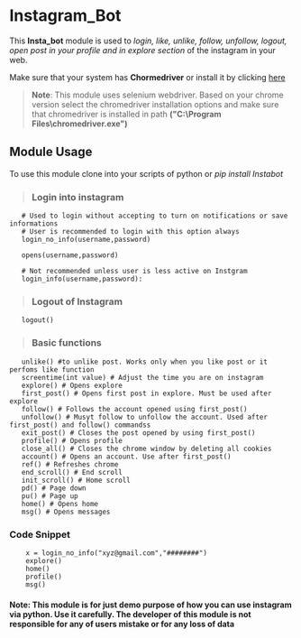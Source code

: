 # Instagram_Bot

This **Insta_bot** module is used to *login, like, unlike, follow, unfollow, logout, open post in your profile and in explore section* of the instagram in your web.

Make sure that your system has **Chormedriver** or install it by clicking [here](https://chromedriver.chromium.org/downloads)

>__**Note**__: This module uses selenium webdriver. Based on your  chrome version select the chromedriver installation options and make sure that chromedriver is installed in path **("C:\Program Files\chromedriver.exe")**

## Module Usage

To use this module clone into your scripts of python or *pip install Instabot*

> ### Login into instagram

 ```from Instabot import *
    # Used to login without accepting to turn on notifications or save informations
    # User is recommended to login with this option always
    login_no_info(username,password)
 ```

 ```#used to open and user is allowed to select the options for saving info and for notifications
    opens(username,password)
 ```

 ```#opens with post notfications while you're surfing in Instagram
    # Not recommended unless user is less active on Instgram
    login_info(username,password):
```

> ### Logout of Instagram

 ```#logs out by clearing all cookies in your test browser
    logout()
 ```

> ### Basic functions

 ```like() #to like post
    unlike() #to unlike post. Works only when you like post or it perfoms like function
    screentime(int value) # Adjust the time you are on instagram
    explore() # Opens explore
    first_post() # Opens first post in explore. Must be used after explore
    follow() # Follows the account opened using first_post()
    unfollow() # Musyt follow to unfollow the account. Used after first_post() and follow() commandss
    exit_post() # Closes the post opened by using first_post()
    profile() # Opens profile
    close_all() # Closes the chrome window by deleting all cookies
    account() # Opens an account. Use after first_post()
    ref() # Refreshes chrome
    end_scroll() # End scroll
    init_scroll() # Home scroll
    pd() # Page down
    pu() # Page up
    home() # Opens home
    msg() # Opens messages

 ```

### Code Snippet

```from Instabot import *
    x = login_no_info("xyz@gmail.com","########")
    explore()
    home()
    profile()
    msg()

```

#### Note: This module is for just demo purpose of how you can use instagram via python. Use it carefully. The developer of this module is not responsible for any of users mistake or for any loss of data

